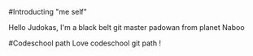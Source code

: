#Introducting "me self"

Hello Judokas, I'm a black belt git master padowan from planet Naboo

#Codeschool path
Love codeschool git path !

